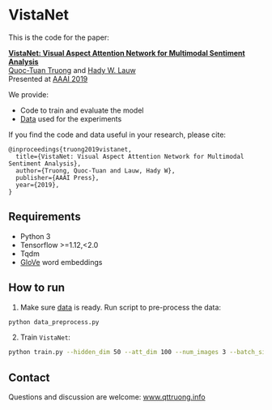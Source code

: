# VistaNet

This is the code for the paper:

**[VistaNet: Visual Aspect Attention Network for Multimodal Sentiment Analysis](https://drive.google.com/file/d/12d8SZiNeKFgIGmO5VHSrZV2jkgwYZpNp)**
<br>
[Quoc-Tuan Truong](http://www.qttruong.info/) and [Hady W. Lauw](http://www.hadylauw.com/)
<br>
Presented at [AAAI 2019](https://aaai.org/Conferences/AAAI-19/)

We provide:

- Code to train and evaluate the model
- [Data](https://goo.gl/jgESp4) used for the experiments

If you find the code and data useful in your research, please cite:

```
@inproceedings{truong2019vistanet,
  title={VistaNet: Visual Aspect Attention Network for Multimodal Sentiment Analysis},
  author={Truong, Quoc-Tuan and Lauw, Hady W},
  publisher={AAAI Press},
  year={2019},
}
```

## Requirements

- Python 3
- Tensorflow >=1.12,<2.0
- Tqdm
- [GloVe](https://nlp.stanford.edu/projects/glove/) word embeddings

## How to run

1. Make sure [data](https://goo.gl/jgESp4) is ready. Run script to pre-process the data:
```bash
python data_preprocess.py
```

2. Train `VistaNet`:
```bash
python train.py --hidden_dim 50 --att_dim 100 --num_images 3 --batch_size 32 --learning_rate 0.001 --num_epochs 20
```

## Contact
Questions and discussion are welcome: www.qttruong.info